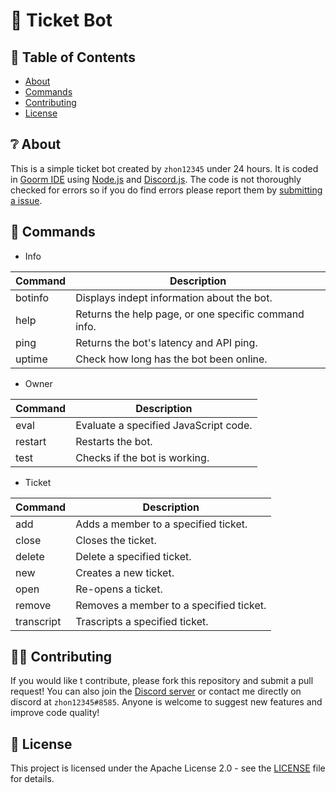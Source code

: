 # 🎫 Ticket Bot
## 📝 Table of Contents 

+ [About](https://github.com/zhon12345/Ticket-Bot#-about)
+ [Commands](https://github.com/zhon12345/Ticket-Bot#-commands)
+ [Contributing](https://github.com/zhon12345/Ticket-Bot#%EF%B8%8F-contributing)
+ [License](https://github.com/zhon12345/Ticket-Bot#-license)

## ❔ About
This is a simple ticket bot created by `zhon12345` under 24 hours. It is coded in [Goorm IDE](https://ide.goorm.io/) using [Node.js](https://nodejs.org/en/) and [Discord.js](https://discord.js.org). The code is not thoroughly checked for errors so if you do find errors please report them by [submitting a issue](https://github.com/zhon12345/Ticket-Bot/issues/new).

## 💬 Commands
+ Info

Command | Description
------------ | -------------
botinfo | Displays indept information about the bot.
help | Returns the help page, or one specific command info.
ping | Returns the bot's latency and API ping.
uptime | Check how long has the bot been online.

+ Owner

Command | Description
------------ | -------------
eval | Evaluate a specified JavaScript code.
restart | Restarts the bot.
test | Checks if the bot is working.

+ Ticket

Command | Description
------------ | -------------
add | Adds a member to a specified ticket.
close | Closes the ticket.
delete | Delete a specified ticket.
new | Creates a new ticket.
open | Re-opens a ticket.
remove | Removes a member to a specified ticket.
transcript | Trascripts a specified ticket.

## 🙋‍♂️ Contributing
If you would like t contribute, please fork this repository and submit a pull request! You can also join the [Discord server](https://discord.gg/jMpw3jw) or contact me directly on discord at `zhon12345#8585`. Anyone is welcome to suggest new features and improve code quality!

## 📄 License
This project is licensed under the Apache License 2.0 - see the [LICENSE](https://github.com/zhon12345/Tavern_Keeper/blob/master/LICENSE) file for details.
